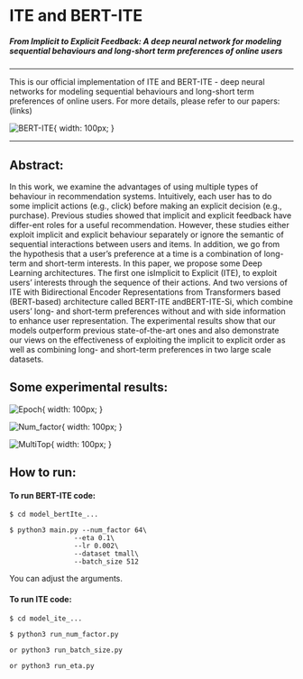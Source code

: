 # ITE and BERT-ITE
##### From Implicit to Explicit Feedback: A deep neural network for modeling sequential behaviours and long-short term preferences of online users

-----------------------------------------------
 This is our official implementation of ITE and BERT-ITE -  deep neural networks for modeling sequential behaviours and long-short term preferences of online users. For more details, please refer to our papers: (links)
 
![BERT-ITE](https://github.com/tranquyenbk173/ITE/blob/master/src/result/image/MD1-1.png){ width: 100px; }



-------------------------------
## Abstract:
In this work, we examine the advantages of using multiple types of behaviour in recommendation systems. Intuitively, each user has to do some implicit actions (e.g., click) before making an explicit decision (e.g., purchase). Previous studies showed that implicit and explicit feedback have differ-ent roles for a useful recommendation. However, these studies either exploit implicit and explicit behaviour separately or ignore the semantic of sequential interactions between users and items. In addition, we go from the hypothesis that a user’s preference at a time is a combination of long-term and short-term interests. In this paper, we propose some Deep Learning architectures. The first one isImplicit to Explicit (ITE), to exploit users’ interests through the sequence of their actions. And two versions of ITE with Bidirectional Encoder Representations from Transformers based (BERT-based) architecture called BERT-ITE andBERT-ITE-Si, which combine users’ long- and short-term preferences without and with side information to enhance user representation. The experimental results show that our models outperform previous state-of-the-art ones and also demonstrate our views on the effectiveness of exploiting the implicit to explicit order as well as combining long- and short-term preferences in two large scale datasets.

## Some experimental results:

![Epoch](https://github.com/tranquyenbk173/ITE/blob/master/src/result/image/retail_epoch_main-1.png){ width: 100px; }

![Num_factor](https://github.com/tranquyenbk173/ITE/blob/master/src/result/image/retail_recobell_numfactor_main-1.png){ width: 100px; }

![MultiTop](https://github.com/tranquyenbk173/ITE/blob/master/src/result/image/multiTop-1.png){ width: 100px; }

## How to run:

#### To run BERT-ITE code:

```
$ cd model_bertIte_...
 
$ python3 main.py --num_factor 64\
                --eta 0.1\
                --lr 0.002\
                --dataset tmall\
                --batch_size 512
```
You can adjust the arguments.

#### To run ITE code:
```
$ cd model_ite_...

$ python3 run_num_factor.py

or python3 run_batch_size.py

or python3 run_eta.py
```
